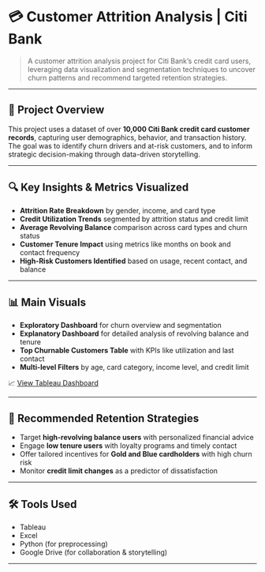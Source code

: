 # 💳 Customer Attrition Analysis | Citi Bank

> A customer attrition analysis project for Citi Bank’s credit card users, leveraging data visualization and segmentation techniques to uncover churn patterns and recommend targeted retention strategies.

---

## 📌 Project Overview

This project uses a dataset of over **10,000 Citi Bank credit card customer records**, capturing user demographics, behavior, and transaction history. The goal was to identify churn drivers and at-risk customers, and to inform strategic decision-making through data-driven storytelling.

---

## 🔍 Key Insights & Metrics Visualized

- **Attrition Rate Breakdown** by gender, income, and card type  
- **Credit Utilization Trends** segmented by attrition status and credit limit  
- **Average Revolving Balance** comparison across card types and churn status  
- **Customer Tenure Impact** using metrics like months on book and contact frequency  
- **High-Risk Customers Identified** based on usage, recent contact, and balance  

---

## 📊 Main Visuals

- **Exploratory Dashboard** for churn overview and segmentation  
- **Explanatory Dashboard** for detailed analysis of revolving balance and tenure  
- **Top Churnable Customers Table** with KPIs like utilization and last contact  
- **Multi-level Filters** by age, card category, income level, and credit limit  

📈 [View Tableau Dashboard](https://public.tableau.com/app/profile/soumya.shah6876/viz/MIS561FinalProject/FinalSTORY)  

---

## 🧠 Recommended Retention Strategies

- Target **high-revolving balance users** with personalized financial advice  
- Engage **low tenure users** with loyalty programs and timely contact  
- Offer tailored incentives for **Gold and Blue cardholders** with high churn risk  
- Monitor **credit limit changes** as a predictor of dissatisfaction  

---

## 🛠 Tools Used

- Tableau  
- Excel  
- Python (for preprocessing)  
- Google Drive (for collaboration & storytelling)

---
